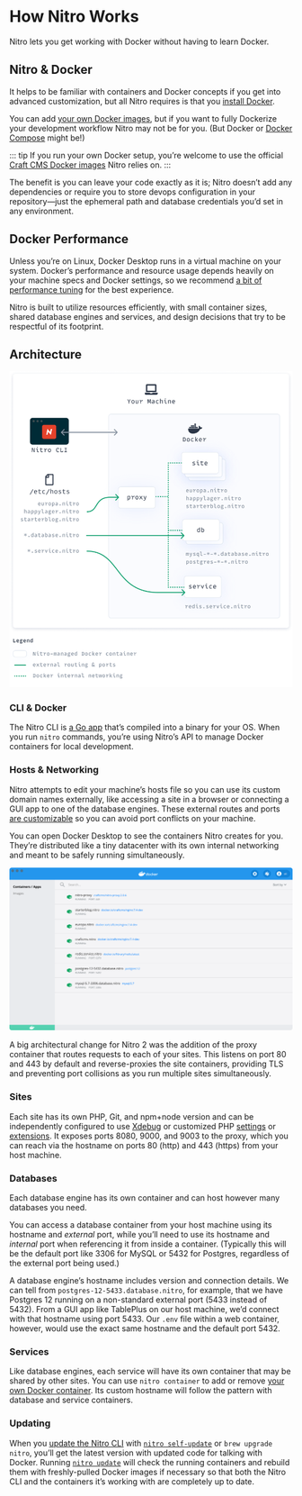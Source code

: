 # How Nitro Works

Nitro lets you get working with Docker without having to learn Docker.

## Nitro & Docker

It helps to be familiar with containers and Docker concepts if you get into advanced customization, but all Nitro requires is that you [install Docker](installation.md).

You can add [your own Docker images](containers.md), but if you want to fully Dockerize your development workflow Nitro may not be for you. (But Docker or [Docker Compose](https://docs.docker.com/compose/) might be!)

::: tip
If you run your own Docker setup, you’re welcome to use the official [Craft CMS Docker images](https://github.com/craftcms/docker) Nitro relies on.
:::

The benefit is you can leave your code exactly as it is; Nitro doesn’t add any dependencies or require you to store devops configuration in your repository—just the ephemeral path and database credentials you’d set in any environment.

## Docker Performance

Unless you’re on Linux, Docker Desktop runs in a virtual machine on your system. Docker’s performance and resource usage depends heavily on your machine specs and Docker settings, so we recommend [a bit of performance tuning](README.md#recommended-docker-resources) for the best experience.

Nitro is built to utilize resources efficiently, with small container sizes, shared database engines and services, and design decisions that try to be respectful of its footprint.

## Architecture

![Nitro’s container and networking layout](./images/nitro-diagram.png)

### CLI & Docker

The Nitro CLI is [a Go app](https://github.com/craftcms/nitro) that’s compiled into a binary for your OS. When you run `nitro` commands, you’re using Nitro’s API to manage Docker containers for local development.

### Hosts & Networking

Nitro attempts to edit your machine’s hosts file so you can use its custom domain names externally, like accessing a site in a browser or connecting a GUI app to one of the database engines. These external routes and ports [are customizable](customizing.md) so you can avoid port conflicts on your machine.

You can open Docker Desktop to see the containers Nitro creates for you. They’re distributed like a tiny datacenter with its own internal networking and meant to be safely running simultaneously.

![Nitro’s containers in Docker Desktop](./images/docker-desktop-containers.png)

A big architectural change for Nitro 2 was the addition of the proxy container that routes requests to each of your sites. This listens on port 80 and 443 by default and reverse-proxies the site containers, providing TLS and preventing port collisions as you run multiple sites simultaneously.

### Sites

Each site has its own PHP, Git, and npm+node version and can be independently configured to use [Xdebug](xdebug.md) or customized PHP [settings](php-settings.md) or [extensions](extensions.md). It exposes ports 8080, 9000, and 9003 to the proxy, which you can reach via the hostname on ports 80 (http) and 443 (https) from your host machine.

### Databases

Each database engine has its own container and can host however many databases you need.

You can access a database container from your host machine using its hostname and *external* port, while you’ll need to use its hostname and *internal* port when referencing it from inside a container. (Typically this will be the default port like 3306 for MySQL or 5432 for Postgres, regardless of the external port being used.)

A database engine’s hostname includes version and connection details. We can tell from `postgres-12-5433.database.nitro`, for example, that we have Postgres 12 running on a non-standard external port (5433 instead of 5432). From a GUI app like TablePlus on our host machine, we’d connect with that hostname using port 5433. Our `.env` file within a web container, however, would use the exact same hostname and the default port 5432.

### Services

Like database engines, each service will have its own container that may be shared by other sites. You can use `nitro container` to add or remove [your own Docker container](containers.md). Its custom hostname will follow the pattern with database and service containers.

### Updating

When you [update the Nitro CLI](updating.md) with [`nitro self-update`](commands.md#self-update) or `brew upgrade nitro`, you’ll get the latest version with updated code for talking with Docker. Running [`nitro update`](commands.md#update) will check the running containers and rebuild them with freshly-pulled Docker images if necessary so that both the Nitro CLI and the containers it’s working with are completely up to date.